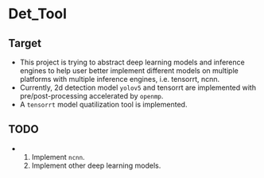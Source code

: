 # Det_Tool
## Target
-  This project is trying to abstract deep learning models and inference engines to help user better implement different models on multiple platforms with multiple inference engines, i.e. tensorrt, ncnn.
-  Currently, 2d detection model `yolov5` and tensorrt are implemented with pre/post-processing accelerated by `openmp`.
-  A `tensorrt` model quatilization tool is implemented.

## TODO
-  1. Implement `ncnn`.
   2. Implement other deep learning models.
